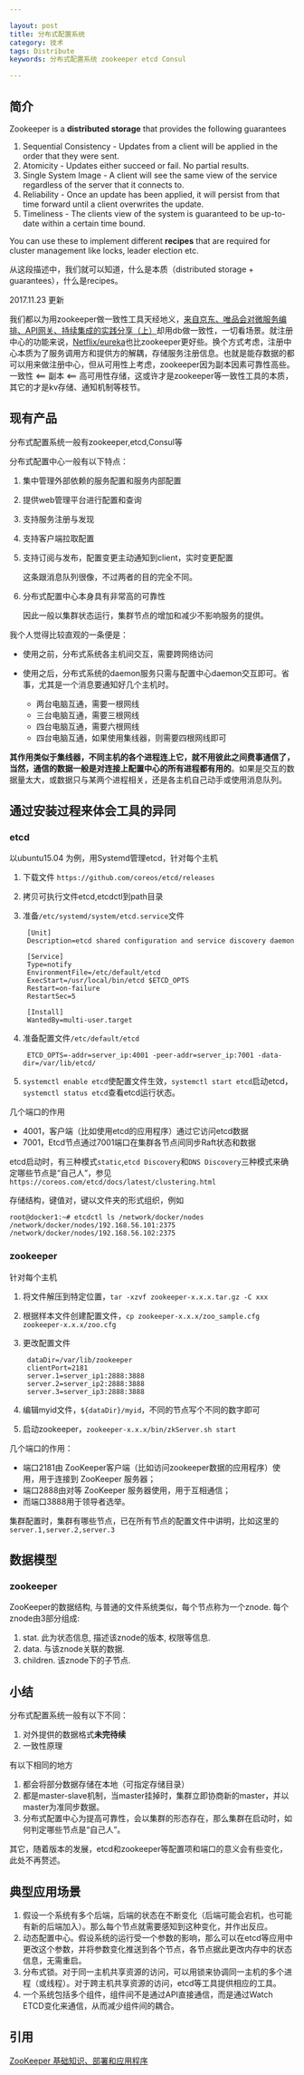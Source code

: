 ```yaml
---

layout: post
title: 分布式配置系统
category: 技术
tags: Distribute
keywords: 分布式配置系统 zookeeper etcd Consul

---
```


## 简介


Zookeeper is a **distributed storage** that provides the following guarantees

1. Sequential Consistency - Updates from a client will be applied in the order that they were sent.
2. Atomicity - Updates either succeed or fail. No partial results.
3. Single System Image - A client will see the same view of the service regardless of the server that it connects to.
4. Reliability - Once an update has been applied, it will persist from that time forward until a client overwrites the update.
5. Timeliness - The clients view of the system is guaranteed to be up-to-date within a certain time bound.

You can use these to implement different **recipes** that are required for cluster management like locks, leader election etc.

从这段描述中，我们就可以知道，什么是本质（distributed storage + guarantees），什么是recipes。

2017.11.23 更新

我们都以为用zookeeper做一致性工具天经地义，[来自京东、唯品会对微服务编排、API网关、持续集成的实践分享（上）](https://my.oschina.net/u/1777263/blog/827661)却用db做一致性，一切看场景。就注册中心的功能来说，[Netflix/eureka](https://github.com/Netflix/eureka)也比zookeeper更好些。换个方式考虑，注册中心本质为了服务调用方和提供方的解耦，存储服务注册信息。也就是能存数据的都可以用来做注册中心，但从可用性上考虑，zookeeper因为副本因素可靠性高些。一致性 <== 副本 <== 高可用性存储，这或许才是zookeeper等一致性工具的本质，其它的才是kv存储、通知机制等枝节。 

## 现有产品

分布式配置系统一般有zookeeper,etcd,Consul等

分布式配置中心一般有以下特点：

1. 集中管理外部依赖的服务配置和服务内部配置
2. 提供web管理平台进行配置和查询
3. 支持服务注册与发现
4. 支持客户端拉取配置
5. 支持订阅与发布，配置变更主动通知到client，实时变更配置

    这条跟消息队列很像，不过两者的目的完全不同。
    
6. 分布式配置中心本身具有非常高的可靠性

    因此一般以集群状态运行，集群节点的增加和减少不影响服务的提供。


我个人觉得比较直观的一条便是：

- 使用之前，分布式系统各主机间交互，需要跨网络访问
- 使用之后，分布式系统的daemon服务只需与配置中心daemon交互即可。省事，尤其是一个消息要通知好几个主机时。

    - 两台电脑互通，需要一根网线
    - 三台电脑互通，需要三根网线
    - 四台电脑互通，需要六根网线
    - 四台电脑互通，如果使用集线器，则需要四根网线即可

**其作用类似于集线器，不同主机的各个进程连上它，就不用彼此之间费事通信了，当然，通信的数据一般是对连接上配置中心的所有进程都有用的**。如果是交互的数据量太大，或数据只与某两个进程相关，还是各主机自己动手或使用消息队列。

## 通过安装过程来体会工具的异同

### etcd

以ubuntu15.04 为例，用Systemd管理etcd，针对每个主机

1. 下载文件  `https://github.com/coreos/etcd/releases`
2. 拷贝可执行文件etcd,etcdctl到path目录
3. 准备`/etc/systemd/system/etcd.service`文件

        [Unit]
        Description=etcd shared configuration and service discovery daemon
        
        [Service]
        Type=notify
        EnvironmentFile=/etc/default/etcd
        ExecStart=/usr/local/bin/etcd $ETCD_OPTS
        Restart=on-failure
        RestartSec=5
        
        [Install]
        WantedBy=multi-user.target
        
4. 准备配置文件`/etc/default/etcd`

        ETCD_OPTS=-addr=server_ip:4001 -peer-addr=server_ip:7001 -data-dir=/var/lib/etcd/
        
5. `systemctl enable etcd`使配置文件生效，`systemctl start etcd`启动etcd，`systemctl status etcd`查看etcd运行状态。

几个端口的作用

- 4001，客户端（比如使用etcd的应用程序）通过它访问etcd数据
- 7001，Etcd节点通过7001端口在集群各节点间同步Raft状态和数据

etcd启动时，有三种模式`static`,`etcd Discovery`和`DNS Discovery`三种模式来确定哪些节点是“自己人”，参见`https://coreos.com/etcd/docs/latest/clustering.html`

存储结构，键值对，键以文件夹的形式组织，例如

    root@docker1:~# etcdctl ls /network/docker/nodes
    /network/docker/nodes/192.168.56.101:2375
    /network/docker/nodes/192.168.56.102:2375

### zookeeper

针对每个主机

1. 将文件解压到特定位置，`tar -xzvf zookeeper-x.x.x.tar.gz -C xxx`
2. 根据样本文件创建配置文件，`cp zookeeper-x.x.x/zoo_sample.cfg zookeeper-x.x.x/zoo.cfg`
3. 更改配置文件

        dataDir=/var/lib/zookeeper
        clientPort=2181
        server.1=server_ip1:2888:3888
        server.2=server_ip2:2888:3888
        server.3=server_ip3:2888:3888
        
4. 编辑myid文件，`${dataDir}/myid`，不同的节点写个不同的数字即可
5. 启动zookeeper，`zookeeper-x.x.x/bin/zkServer.sh start`

几个端口的作用：

- 端口2181由 ZooKeeper客户端（比如访问zookeeper数据的应用程序）使用，用于连接到 ZooKeeper 服务器；
- 端口2888由对等 ZooKeeper 服务器使用，用于互相通信；
- 而端口3888用于领导者选举。

集群配置时，集群有哪些节点，已在所有节点的配置文件中讲明，比如这里的`server.1,server.2,server.3`


## 数据模型

### zookeeper

ZooKeeper的数据结构, 与普通的文件系统类似，每个节点称为一个znode. 每个znode由3部分组成:

1. stat. 此为状态信息, 描述该znode的版本, 权限等信息.
2. data. 与该znode关联的数据.
3. children. 该znode下的子节点.

## 小结

分布式配置系统一般有以下不同：

1. 对外提供的数据格式**未完待续**
2. 一致性原理

有以下相同的地方

1. 都会将部分数据存储在本地（可指定存储目录）
2. 都是master-slave机制，当master挂掉时，集群立即协商新的master，并以master为准同步数据。
3. 分布式配置中心为提高可靠性，会以集群的形态存在，那么集群在启动时，如何判定哪些节点是“自己人”。

其它，随着版本的发展，etcd和zookeeper等配置项和端口的意义会有些变化，此处不再赘述。

## 典型应用场景

1. 假设一个系统有多个后端，后端的状态在不断变化（后端可能会宕机，也可能有新的后端加入）。那么每个节点就需要感知到这种变化，并作出反应。
2. 动态配置中心。假设系统的运行受一个参数的影响，那么可以在etcd等应用中更改这个参数，并将参数变化推送到各个节点，各节点据此更改内存中的状态信息，无需重启。
3. 分布式锁。对于同一主机共享资源的访问，可以用锁来协调同一主机的多个进程（或线程）。对于跨主机共享资源的访问，etcd等工具提供相应的工具。
4. 一个系统包括多个组件，组件间不是通过API直接通信，而是通过Watch ETCD变化来通信，从而减少组件间的耦合。

## 引用

[ZooKeeper 基础知识、部署和应用程序][]

[ZooKeeper 基础知识、部署和应用程序]: http://www.ibm.com/developerworks/cn/data/library/bd-zookeeper/